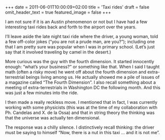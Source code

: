 +++
date = 2011-06-01T10:00:09+02:00
title = 'Taxi rides'
draft = false
omit_header_text = true
featured_image = false
+++

I am not sure if it is an Austin phenomenon or not but I have had a
few interesting taxi rides back and forth to the airport over the
years. 

I’ll leave aside the late night taxi ride where the driver, a young
woman, told a few off-color jokes (“you are not a prude man, are
you?”); including one that I am pretty sure was popular when I was in
primary school. (Let’s just say that it involved traveling by camel in
the desert.) 

More curious was the guy with the fourth dimension. It started
innocently enough: “what’s your business?” or something like
that. When I said I taught math (often a risky move) he went off about
the fourth dimension and extra-terrestrial beings living among us. He
actually showed me a pile of issues of a magazine called “The Fourth
Dimension”. I also recall something about a meeting of
extra-terrestrials in Washington DC the following month. And this was
just a few minutes into the ride. 

I then made a really reckless move. I mentioned that in fact, I was
currently working with some physicists (this was at the time of my
collaboration with Ph. Candelas and X. de la Ossa) and that in string
theory the thinking was that the universe was actually ten
dimensional. 

The response was a chilly silence. I distinctively recall thinking:
the driver must be saying to himself “Now, there is a nut in this taxi
… and it is not me”. 
